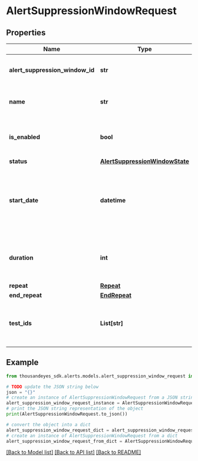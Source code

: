 # AlertSuppressionWindowRequest


## Properties

Name | Type | Description | Notes
------------ | ------------- | ------------- | -------------
**alert_suppression_window_id** | **str** | Unique ID of the alert suppression window. | [optional] [readonly] 
**name** | **str** | Name of the alert suppression window. | [optional] 
**is_enabled** | **bool** | Set to &#x60;false&#x60; for &#x60;disabled&#x60;, &#x60;true&#x60; for &#x60;enabled&#x60;. | [optional] 
**status** | [**AlertSuppressionWindowState**](AlertSuppressionWindowState.md) |  | [optional] 
**start_date** | **datetime** | The date/time when the alert suppression window starts (ISO date-time format). | [optional] 
**duration** | **int** | Duration in seconds the suppression window is active. | [optional] 
**repeat** | [**Repeat**](Repeat.md) |  | [optional] 
**end_repeat** | [**EndRepeat**](EndRepeat.md) |  | [optional] 
**test_ids** | **List[str]** | List of test IDs to assign to the alert suppression window. | [optional] 

## Example

```python
from thousandeyes_sdk.alerts.models.alert_suppression_window_request import AlertSuppressionWindowRequest

# TODO update the JSON string below
json = "{}"
# create an instance of AlertSuppressionWindowRequest from a JSON string
alert_suppression_window_request_instance = AlertSuppressionWindowRequest.from_json(json)
# print the JSON string representation of the object
print(AlertSuppressionWindowRequest.to_json())

# convert the object into a dict
alert_suppression_window_request_dict = alert_suppression_window_request_instance.to_dict()
# create an instance of AlertSuppressionWindowRequest from a dict
alert_suppression_window_request_from_dict = AlertSuppressionWindowRequest.from_dict(alert_suppression_window_request_dict)
```
[[Back to Model list]](../README.md#documentation-for-models) [[Back to API list]](../README.md#documentation-for-api-endpoints) [[Back to README]](../README.md)


